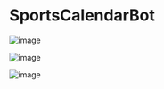 # SportsCalendarBot

![image](https://user-images.githubusercontent.com/67559040/160256540-9da4c861-ea7f-45d3-8b11-ba109bde595b.png)


![image](https://user-images.githubusercontent.com/67559040/160256557-bec28772-08ec-4f44-b434-b802b87b5930.png)

![image](https://user-images.githubusercontent.com/67559040/160256568-60ce89bc-1991-4910-8a57-19b9da83e0a2.png)
